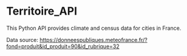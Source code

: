 # Territoire_API
This Python API provides climate and census data for cities in France.

Data source: https://donneespubliques.meteofrance.fr/?fond=produit&id_produit=90&id_rubrique=32

